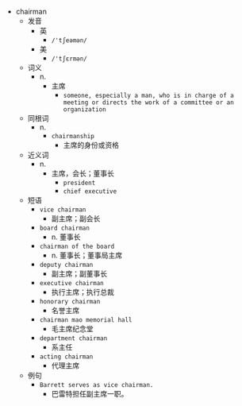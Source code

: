 - chairman
  - 发音
    - 英
      - `/'tʃeəmən/`
    - 美
      - `/'tʃɛrmən/`
  - 词义
    - n.
      - 主席
        - `someone, especially a man, who is in charge of a meeting or directs the work of a committee or an organization`
  - 同根词
    - n.
      - `chairmanship`
        - 主席的身份或资格
  - 近义词
    - n.
      - 主席，会长；董事长
        - `president`
        - `chief executive`
  - 短语
    - `vice chairman`
      - 副主席；副会长 
    - `board chairman`
      - n. 董事长 
    - `chairman of the board`
      - n. 董事长；董事局主席 
    - `deputy chairman`
      - 副主席；副董事长 
    - `executive chairman`
      - 执行主席；执行总裁 
    - `honorary chairman`
      - 名誉主席 
    - `chairman mao memorial hall`
      - 毛主席纪念堂 
    - `department chairman`
      - 系主任 
    - `acting chairman`
      - 代理主席 
  - 例句
    - `Barrett serves as vice chairman.`
      - 巴雷特担任副主席一职。

